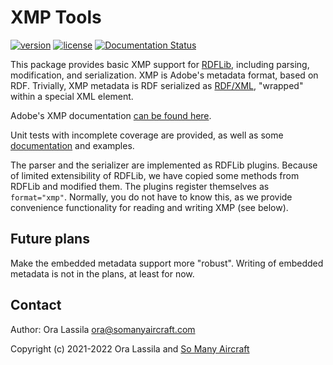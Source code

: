 # XMP Tools

[![version](https://img.shields.io/pypi/v/xmptools)](https://pypi.org/project/xmptools/)
[![license](https://img.shields.io/pypi/l/xmptools)](https://gitlab.com/somanyaircraft/xmptools/-/blob/main/LICENSE)
[![Documentation Status](https://readthedocs.org/projects/xmptools/badge/?version=latest)](https://xmptools.readthedocs.io/en/latest/?badge=latest)

This package provides basic XMP support for [RDFLib](https://github.com/RDFLib/rdflib),
including parsing, modification, and serialization. XMP is Adobe's metadata format, based on
RDF. Trivially, XMP metadata is RDF serialized as
[RDF/XML](https://www.w3.org/TR/rdf-syntax-grammar/),
"wrapped" within a special XML element.

Adobe's XMP documentation
[can be found here](https://github.com/adobe/XMP-Toolkit-SDK/tree/main/docs).

Unit tests with incomplete coverage are provided, as well as some [documentation](https://xmptools.readthedocs.io/en/latest/) and examples.

The parser and the serializer are implemented as RDFLib plugins. Because of limited
extensibility of RDFLib, we have copied some methods from RDFLib and modified them. The plugins
register themselves as `format="xmp"`. Normally, you do not have to know this, as we provide
convenience functionality for reading and writing XMP (see below).

## Future plans

Make the embedded metadata support more "robust". Writing of embedded metadata is not in the
plans, at least for now.

## Contact

Author: Ora Lassila <ora@somanyaircraft.com>

Copyright (c) 2021-2022 Ora Lassila and [So Many Aircraft](https://www.somanyaircraft.com/)
